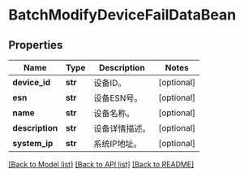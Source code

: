 # BatchModifyDeviceFailDataBean

## Properties
Name | Type | Description | Notes
------------ | ------------- | ------------- | -------------
**device_id** | **str** | 设备ID。 | [optional] 
**esn** | **str** | 设备ESN号。 | [optional] 
**name** | **str** | 设备名称。 | [optional] 
**description** | **str** | 设备详情描述。 | [optional] 
**system_ip** | **str** | 系统IP地址。 | [optional] 

[[Back to Model list]](../README.md#documentation-for-models) [[Back to API list]](../README.md#documentation-for-api-endpoints) [[Back to README]](../README.md)


